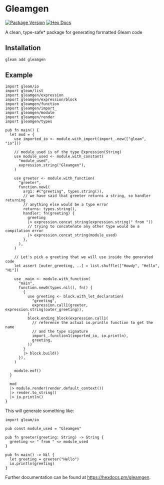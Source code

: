 # Gleamgen

[![Package Version](https://img.shields.io/hexpm/v/gleamgen?color=a6f0fc)](https://hex.pm/packages/gleamgen)
[![Hex Docs](https://img.shields.io/badge/hex-docs-ffaff3)](https://hexdocs.pm/gleamgen/)

A clean, type-safe\* package for generating formatted Gleam code

## Installation

```sh
gleam add gleamgen
```

## Example

```gleam
import gleam/io
import gleam/list
import gleamgen/expression
import gleamgen/expression/block
import gleamgen/function
import gleamgen/import_
import gleamgen/module
import gleamgen/render
import gleamgen/types

pub fn main() {
  let mod = {
    use imported_io <- module.with_import(import_.new(["gleam", "io"]))

    // module_used is of the type Expression(String)
    use module_used <- module.with_constant(
      "module_used",
      expression.string("Gleamgen"),
    )

    use greeter <- module.with_function(
      "greeter",
      function.new1(
        arg1: #("greeting", types.string()),
        // we have said that greeter returns a string, so handler returning
        // anything else would be a type error
        returns: types.string(),
        handler: fn(greeting) {
          greeting
          |> expression.concat_string(expression.string(" from "))
          // trying to concatenate any other type would be a compilation error
          |> expression.concat_string(module_used)
        },
      ),
    )

    // Let's pick a greeting that we will use inside the generated code
    let assert [outer_greeting, ..] = list.shuffle(["Howdy", "Hello", "Hi"])

    use _main <- module.with_function(
      "main",
      function.new0(types.nil(), fn() {
        {
          use greeting <- block.with_let_declaration(
            "greeting",
            expression.call1(greeter, expression.string(outer_greeting)),
          )
          block.ending_block(expression.call1(
            // reference the actual io.println function to get the name
            // and the type signature
            import_.function1(imported_io, io.println),
            greeting,
          ))
        }
        |> block.build()
      }),
    )

    module.eof()
  }

  mod
  |> module.render(render.default_context())
  |> render.to_string()
  |> io.println()
}
```

This will generate something like:

```gleam
import gleam/io

pub const module_used = "Gleamgen"

pub fn greeter(greeting: String) -> String {
  greeting <> " from " <> module_used
}

pub fn main() -> Nil {
  let greeting = greeter("Hello")
  io.println(greeting)
}
```

Further documentation can be found at <https://hexdocs.pm/gleamgen>.
